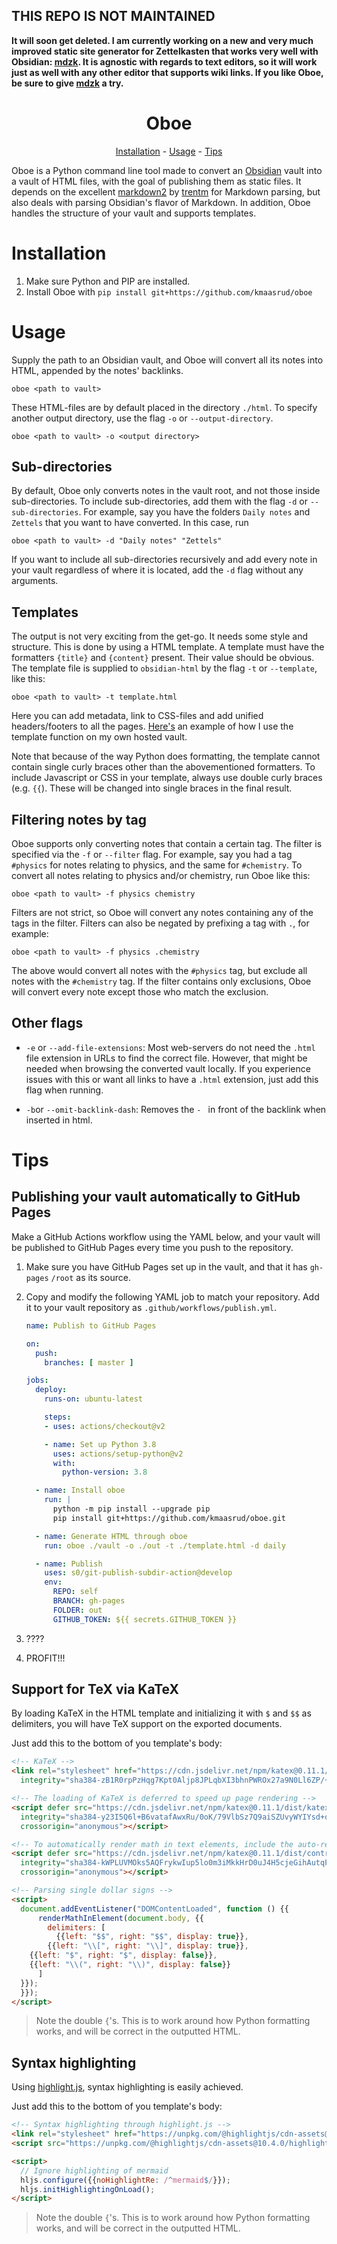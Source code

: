 ## THIS REPO IS NOT MAINTAINED

**It will soon get deleted. I am currently working on a new and very much improved static site generator for Zettelkasten that works very well with Obsidian: [mdzk](https://github.com/mdzk-rs/mdzk). It is agnostic with regards to text editors, so it will work just as well with any other editor that supports wiki links. If you like Oboe, be sure to give [mdzk](https://github.com/mdzk-rs/mdzk) a try.**

<div align="center"><h1>Oboe</h1></div>

<p align="center">
  <a href="#installation">Installation</a> -
  <a href="#usage">Usage</a> -
  <a href="#tips">Tips</a>
</p>

Oboe is a Python command line tool made to convert an [Obsidian](https://obsidian.md/) vault into a vault of HTML files, with the goal of publishing them as static files. It depends on the excellent [markdown2](https://github.com/trentm/python-markdown2) by [trentm](https://github.com/trentm) for Markdown parsing, but also deals with parsing Obsidian's flavor of Markdown. In addition, Oboe handles the structure of your vault and supports templates.

# Installation

1. Make sure Python and PIP are installed.
2. Install Oboe with `pip install git+https://github.com/kmaasrud/oboe`

# Usage

Supply the path to an Obsidian vault, and Oboe will convert all its notes into HTML, appended by the notes' backlinks.

    oboe <path to vault>

These HTML-files are by default placed in the directory `./html`. To specify another output directory, use the flag `-o` or `--output-directory`.

    oboe <path to vault> -o <output directory>

## Sub-directories

By default, Oboe only converts notes in the vault root, and not those inside sub-directories. To include sub-directories, add them with the flag `-d` or `--sub-directories`. For example, say you have the folders `Daily notes` and `Zettels` that you want to have converted. In this case, run

    oboe <path to vault> -d "Daily notes" "Zettels"

If you want to include all sub-directories recursively and add every note in your vault regardless of where it is located, add the `-d` flag without any arguments.

## Templates

The output is not very exciting from the get-go. It needs some style and structure. This is done by using a HTML template. A template must have the formatters `{title}` and `{content}` present. Their value should be obvious. The template file is supplied to `obsidian-html` by the flag `-t` or `--template`, like this:

    oboe <path to vault> -t template.html

Here you can add metadata, link to CSS-files and add unified headers/footers to all the pages. [Here's](https://github.com/kmaasrud/brain/blob/master/template.html) an example of how I use the template function on my own hosted vault.

Note that because of the way Python does formatting, the template cannot contain single curly braces other than the abovementioned formatters. To include Javascript or CSS in your template, always use double curly braces (e.g. `{{`). These will be changed into single braces in the final result.

## Filtering notes by tag

Oboe supports only converting notes that contain a certain tag. The filter is specified via the `-f` or `--filter` flag. For example, say you had a tag `#physics` for notes relating to physics, and the same for `#chemistry`. To convert all notes relating to physics and/or chemistry, run Oboe like this:

    oboe <path to vault> -f physics chemistry

Filters are not strict, so Oboe will convert any notes containing any of the tags in the filter. Filters can also be negated by prefixing a tag with `.`, for example:

    oboe <path to vault> -f physics .chemistry

The above would convert all notes with the `#physics` tag, but exclude all notes with the `#chemistry` tag. If the filter contains only exclusions, Oboe will convert every note except those who match the exclusion.

## Other flags

- `-e` or `--add-file-extensions`: Most web-servers do not need the `.html` file extension in URLs to find the correct file. However, that might be needed when browsing the converted vault locally. If you experience issues with this or want all links to have a `.html` extension, just add this flag when running.

- `-b`or `--omit-backlink-dash`: Removes the `- ` in front of the backlink when inserted in html.

# Tips

## Publishing your vault automatically to GitHub Pages

Make a GitHub Actions workflow using the YAML below, and your vault will be published to GitHub Pages every time you push to the repository.

1. Make sure you have GitHub Pages set up in the vault, and that it has `gh-pages` `/root` as its source.
2. Copy and modify the following YAML job to match your repository. Add it to your vault repository as `.github/workflows/publish.yml`.

    ```yaml
    name: Publish to GitHub Pages

    on:
      push:
        branches: [ master ]

    jobs:
      deploy:
        runs-on: ubuntu-latest

        steps:
        - uses: actions/checkout@v2

        - name: Set up Python 3.8
          uses: actions/setup-python@v2
          with:
            python-version: 3.8

      - name: Install oboe
        run: |
          python -m pip install --upgrade pip
          pip install git+https://github.com/kmaasrud/oboe.git

      - name: Generate HTML through oboe
        run: oboe ./vault -o ./out -t ./template.html -d daily

      - name: Publish
        uses: s0/git-publish-subdir-action@develop
        env:
          REPO: self
          BRANCH: gh-pages
          FOLDER: out
          GITHUB_TOKEN: ${{ secrets.GITHUB_TOKEN }}
    ```
3. ????
4. PROFIT!!!

## Support for TeX via KaTeX

By loading KaTeX in the HTML template and initializing it with `$` and `$$` as delimiters, you will have TeX support on the exported documents.

Just add this to the bottom of you template's body:

```html
<!-- KaTeX -->
<link rel="stylesheet" href="https://cdn.jsdelivr.net/npm/katex@0.11.1/dist/katex.min.css"
  integrity="sha384-zB1R0rpPzHqg7Kpt0Aljp8JPLqbXI3bhnPWROx27a9N0Ll6ZP/+DiW/UqRcLbRjq" crossorigin="anonymous">

<!-- The loading of KaTeX is deferred to speed up page rendering -->
<script defer src="https://cdn.jsdelivr.net/npm/katex@0.11.1/dist/katex.min.js"
  integrity="sha384-y23I5Q6l+B6vatafAwxRu/0oK/79VlbSz7Q9aiSZUvyWYIYsd+qj+o24G5ZU2zJz"
  crossorigin="anonymous"></script>

<!-- To automatically render math in text elements, include the auto-render extension: -->
<script defer src="https://cdn.jsdelivr.net/npm/katex@0.11.1/dist/contrib/auto-render.min.js"
  integrity="sha384-kWPLUVMOks5AQFrykwIup5lo0m3iMkkHrD0uJ4H5cjeGihAutqP0yW0J6dpFiVkI"
  crossorigin="anonymous"></script>

<!-- Parsing single dollar signs -->
<script>
  document.addEventListener("DOMContentLoaded", function () {{
      renderMathInElement(document.body, {{
        delimiters: [
          {{left: "$$", right: "$$", display: true}},
        {{left: "\\[", right: "\\]", display: true}},
    {{left: "$", right: "$", display: false}},
    {{left: "\\(", right: "\\)", display: false}}
      ]
  }});
  }});
</script>
```

> Note the double `{`'s. This is to work around how Python formatting works, and will be correct in the outputted HTML.

## Syntax highlighting

Using [highlight.js](https://highlightjs.org/), syntax highlighting is easily achieved.

Just add this to the bottom of you template's body:

```html
<!-- Syntax highlighting through highlight.js -->
<link rel="stylesheet" href="https://unpkg.com/@highlightjs/cdn-assets@10.4.0/styles/default.min.css">
<script src="https://unpkg.com/@highlightjs/cdn-assets@10.4.0/highlight.min.js"></script>

<script>
  // Ignore highlighting of mermaid
  hljs.configure({{noHighlightRe: /^mermaid$/}});
  hljs.initHighlightingOnLoad();
</script>
```

> Note the double `{`'s. This is to work around how Python formatting works, and will be correct in the outputted HTML.
